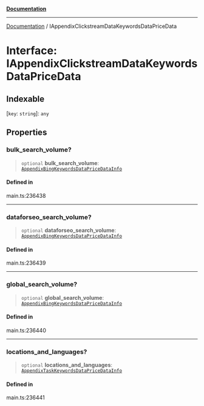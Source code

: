 [**Documentation**](../README.md)

***

[Documentation](../README.md) / IAppendixClickstreamDataKeywordsDataPriceData

# Interface: IAppendixClickstreamDataKeywordsDataPriceData

## Indexable

 \[`key`: `string`\]: `any`

## Properties

### bulk\_search\_volume?

> `optional` **bulk\_search\_volume**: [`AppendixBingKeywordsDataPriceDataInfo`](../classes/AppendixBingKeywordsDataPriceDataInfo.md)

#### Defined in

main.ts:236438

***

### dataforseo\_search\_volume?

> `optional` **dataforseo\_search\_volume**: [`AppendixBingKeywordsDataPriceDataInfo`](../classes/AppendixBingKeywordsDataPriceDataInfo.md)

#### Defined in

main.ts:236439

***

### global\_search\_volume?

> `optional` **global\_search\_volume**: [`AppendixBingKeywordsDataPriceDataInfo`](../classes/AppendixBingKeywordsDataPriceDataInfo.md)

#### Defined in

main.ts:236440

***

### locations\_and\_languages?

> `optional` **locations\_and\_languages**: [`AppendixTaskKeywordsDataPriceDataInfo`](../classes/AppendixTaskKeywordsDataPriceDataInfo.md)

#### Defined in

main.ts:236441
